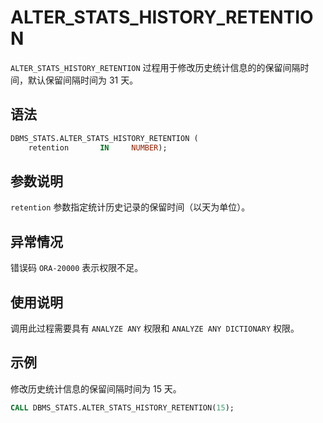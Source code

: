 # ALTER_STATS_HISTORY_RETENTION 

`ALTER_STATS_HISTORY_RETENTION` 过程用于修改历史统计信息的的保留间隔时间，默认保留间隔时间为 31 天。

## 语法 

```sql
DBMS_STATS.ALTER_STATS_HISTORY_RETENTION (
    retention       IN     NUMBER);
```


## 参数说明 

`retention` 参数指定统计历史记录的保留时间（以天为单位）。

## 异常情况 

错误码 `ORA-20000` 表示权限不足。

## 使用说明 

调用此过程需要具有 `ANALYZE ANY` 权限和 `ANALYZE ANY DICTIONARY` 权限。

## 示例 

修改历史统计信息的保留间隔时间为 15 天。

```sql
CALL DBMS_STATS.ALTER_STATS_HISTORY_RETENTION(15);
```